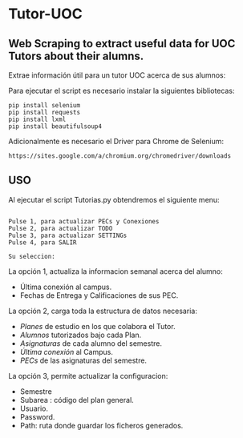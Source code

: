 # Tutor-UOC
## Web Scraping to extract useful data for UOC Tutors about their alumns.

Extrae información útil para un tutor UOC acerca de sus alumnos:

Para ejecutar el script es necesario instalar la siguientes bibliotecas:
```
pip install selenium
pip install requests
pip install lxml
pip install beautifulsoup4
```
Adicionalmente es necesario el Driver para Chrome de Selenium:
```
https://sites.google.com/a/chromium.org/chromedriver/downloads
```
## USO
Al ejecutar el script Tutorias.py obtendremos el siguiente menu:

```

Pulse 1, para actualizar PECs y Conexiones
Pulse 2, para actualizar TODO
Pulse 3, para actualizar SETTINGs
Pulse 4, para SALIR

Su seleccion:

```

La opción 1, actualiza la informacion semanal acerca del alumno:
* Última conexión al campus.
* Fechas de Entrega y Calificaciones de sus PEC.
    
La opción 2, carga toda la estructura de datos necesaria:

  - *Planes* de estudio en los que colabora el Tutor.
  - *Alumnos* tutorizados bajo cada Plan.
  - *Asignaturas* de cada alumno del semestre.
  - *Última conexión* al Campus.
  - *PECs* de las asignaturas del semestre.
  
La opción 3, permite actualizar la configuracion:
* Semestre
* Subarea : código del plan general.
* Usuario.
* Password.
* Path: ruta donde guardar los ficheros generados.
